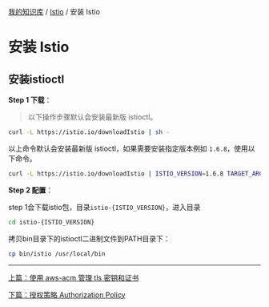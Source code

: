 [我的知识库](../README.md) / [Istio](zz_gneratered_mdi.md) / 安装 Istio

# 安装 Istio

## 安装istioctl

**Step 1 下载**：

> 以下操作步骤默认会安装最新版 istioctl。

```bash
curl -L https://istio.io/downloadIstio | sh -
```

以上命令默认会安装最新版 istioctl，如果需要安装指定版本例如 `1.6.8`，使用以下命令。

```bash
curl -L https://istio.io/downloadIstio | ISTIO_VERSION=1.6.8 TARGET_ARCH=x86_64 sh -
```

**Step 2 配置**：

step 1会下载istio包，目录`istio-{ISTIO_VERSION}`，进入目录

```bash
cd istio-{ISTIO_VERSION}
```

拷贝bin目录下的istioctl二进制文件到PATH目录下：

```bash
cp bin/istio /usr/local/bin
```

---
[上篇：使用 aws-acm 管理 tls 密钥和证书](aws-acm-tls-management.md)

[下篇：授权策略 Authorization Policy](istio-auth-policy.md)
